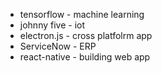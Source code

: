 - tensorflow - machine learning
- johnny five - iot
- electron.js - cross platfolrm app
- ServiceNow - ERP
- react-native - building web app